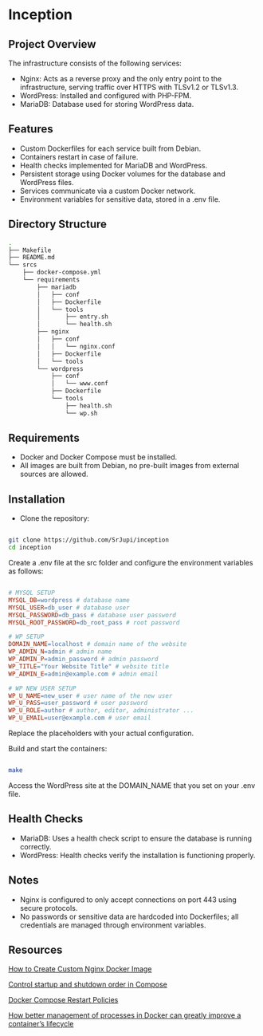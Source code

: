# Inception

## Project Overview

The infrastructure consists of the following services:
* Nginx: Acts as a reverse proxy and the only entry point to the infrastructure, serving traffic over HTTPS with TLSv1.2 or TLSv1.3.
* WordPress: Installed and configured with PHP-FPM.
* MariaDB: Database used for storing WordPress data.

## Features

* Custom Dockerfiles for each service built from Debian.
* Containers restart in case of failure.
* Health checks implemented for MariaDB and WordPress.
* Persistent storage using Docker volumes for the database and WordPress files.
* Services communicate via a custom Docker network.
* Environment variables for sensitive data, stored in a .env file.

## Directory Structure

``` bash
.
├── Makefile
├── README.md
└── srcs
    ├── docker-compose.yml
    └── requirements
        ├── mariadb
        │   ├── conf
        │   ├── Dockerfile
        │   └── tools
        │       ├── entry.sh
        │       └── health.sh
        ├── nginx
        │   ├── conf
        │   │   └── nginx.conf
        │   ├── Dockerfile
        │   └── tools
        └── wordpress
            ├── conf
            │   └── www.conf
            ├── Dockerfile
            └── tools
                ├── health.sh
                └── wp.sh
```

## Requirements

* Docker and Docker Compose must be installed.
* All images are built from Debian, no pre-built images from external sources are allowed.

## Installation

* Clone the repository:

``` bash

git clone https://github.com/SrJupi/inception
cd inception

```

Create a .env file at the src folder and configure the environment variables as follows:

``` makefile

# MYSQL SETUP
MYSQL_DB=wordpress # database name
MYSQL_USER=db_user # database user
MYSQL_PASSWORD=db_pass # database user password
MYSQL_ROOT_PASSWORD=db_root_pass # root password

# WP SETUP
DOMAIN_NAME=localhost # domain name of the website
WP_ADMIN_N=admin # admin name
WP_ADMIN_P=admin_password # admin password
WP_TITLE="Your Website Title" # website title
WP_ADMIN_E=admin@example.com # admin email

# WP NEW USER SETUP
WP_U_NAME=new_user # user name of the new user
WP_U_PASS=user_password # user password
WP_U_ROLE=author # author, editor, administrator ...
WP_U_EMAIL=user@example.com # user email

```

Replace the placeholders with your actual configuration.

Build and start the containers:

``` bash

make

```

Access the WordPress site at the DOMAIN_NAME that you set on your .env file.

## Health Checks

* MariaDB: Uses a health check script to ensure the database is running correctly.
* WordPress: Health checks verify the installation is functioning properly.

## Notes

* Nginx is configured to only accept connections on port 443 using secure protocols.
* No passwords or sensitive data are hardcoded into Dockerfiles; all credentials are managed through environment variables.


## Resources

[How to Create Custom Nginx Docker Image ](https://plainenglish.io/blog/how-to-create-custom-nginx-docker-image)

[Control startup and shutdown order in Compose](https://docs.docker.com/compose/startup-order/)

[Docker Compose Restart Policies](https://www.baeldung.com/ops/docker-compose-restart-policies)

[How better management of processes in Docker can greatly improve a container’s lifecycle](https://cloud.theodo.com/en/blog/docker-processes-container)
